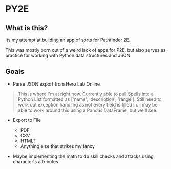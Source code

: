 # PY2E
## What is this?

Its my attempt at building an app of sorts for Pathfinder 2E.

This was mostly born out of a weird lack of apps for P2E, but also serves as practice for working with Python data structures and JSON

## Goals

- Parse JSON export from Hero Lab Online
>This is where I'm at right now. Currently able to pull Spells into a Python List formatted as ['name', 'description', 'range']. Still need to work out exception handling as not every field is filled in. I may be able to work around this using a Pandas DataFrame, but we'll see.

- Export to File
  - PDF
  - CSV
  - HTML?
  - Anything else that strikes my fancy
 
 - Maybe implementing the math to do skill checks and attacks using character's attributes
